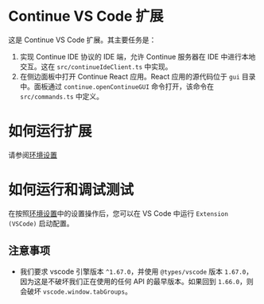 # Continue VS Code 扩展

这是 Continue VS Code 扩展。其主要任务是：

1. 实现 Continue IDE 协议的 IDE 端，允许 Continue 服务器在 IDE 中进行本地交互。这在 `src/continueIdeClient.ts` 中实现。
2. 在侧边面板中打开 Continue React 应用。React 应用的源代码位于 `gui` 目录中。面板通过 `continue.openContinueGUI` 命令打开，该命令在 `src/commands.ts` 中定义。

# 如何运行扩展

请参阅[环境设置](../../CONTRIBUTING.md#environment-setup)

# 如何运行和调试测试

在按照[环境设置](../../CONTRIBUTING.md#environment-setup)中的设置操作后，您可以在 VS Code 中运行 `Extension (VSCode)` 启动配置。

## 注意事项

- 我们要求 vscode 引擎版本 `^1.67.0`，并使用 `@types/vscode` 版本 `1.67.0`，因为这是不破坏我们正在使用的任何 API 的最早版本。如果回到 `1.66.0`，则会破坏 `vscode.window.tabGroups`。
